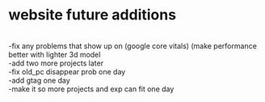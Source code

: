 <h1>website future additions</h1>
<br/>-fix any problems that show up on (google core vitals) (make performance better with lighter 3d model
<br/>-add two more projects later
<br/>-fix old_pc disappear prob one day
<br/>-add gtag one day
<br/>-make it so more projects and exp can fit one day
